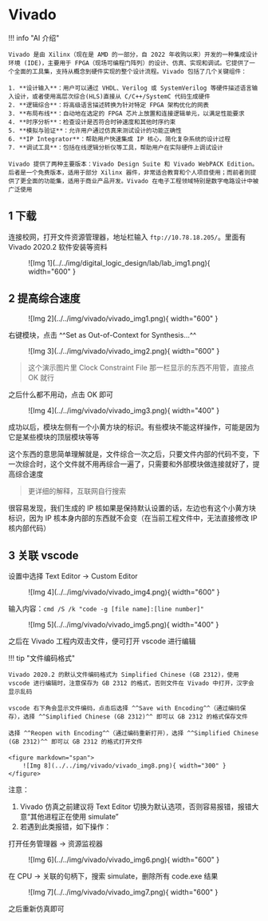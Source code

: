 # Vivado

!!! info "AI 介绍"

    Vivado 是由 Xilinx（现在是 AMD 的一部分，自 2022 年收购以来）开发的一种集成设计环境 (IDE)，主要用于 FPGA（现场可编程门阵列）的设计、仿真、实现和调试。它提供了一个全面的工具集，支持从概念到硬件实现的整个设计流程。Vivado 包括了几个关键组件：
    
    1. **设计输入**：用户可以通过 VHDL、Verilog 或 SystemVerilog 等硬件描述语言输入设计，或者使用高层次综合(HLS)直接从 C/C++/SystemC 代码生成硬件
    2. **逻辑综合**：将高级语言描述转换为针对特定 FPGA 架构优化的网表
    3. **布局布线**：自动地在选定的 FPGA 芯片上放置和连接逻辑单元，以满足性能要求
    4. **时序分析**：检查设计是否符合时钟速度和其他时序约束
    5. **模拟与验证**：允许用户通过仿真来测试设计的功能正确性
    6. **IP Integrator**：帮助用户快速集成 IP 核心，简化复杂系统的设计过程
    7. **调试工具**：包括在线逻辑分析仪等工具，帮助用户在实际硬件上调试设计
    
    Vivado 提供了两种主要版本：Vivado Design Suite 和 Vivado WebPACK Edition。后者是一个免费版本，适用于部分 Xilinx 器件，非常适合教育和个人项目使用；而前者则提供了更全面的功能集，适用于商业产品开发。Vivado 在电子工程领域特别是数字电路设计中被广泛使用

## 1 下载

连接校网，打开文件资源管理器，地址栏输入 `ftp://10.78.18.205/`。里面有 Vivado 2020.2 软件安装等资料

<figure markdown="span">
    ![Img 1](../../img/digital_logic_design/lab/lab_img1.png){ width="600" }
</figure>

## 2 提高综合速度

<figure markdown="span">
    ![Img 2](../../img/vivado/vivado_img1.png){ width="600" }
</figure>

右键模块，点击 ^^Set as Out-of-Context for Synthesis...^^

<figure markdown="span">
    ![Img 3](../../img/vivado/vivado_img2.png){ width="600" }
</figure>

> 这个演示图片里 Clock Constraint File 那一栏显示的东西不用管，直接点 OK 就行

之后什么都不用动，点击 OK 即可

<figure markdown="span">
    ![Img 4](../../img/vivado/vivado_img3.png){ width="400" }
</figure>

成功以后，模块左侧有一个小黄方块的标识。有些模块不能这样操作，可能是因为它是某些模块的顶层模块等等

这个东西的意思简单理解就是，文件综合一次之后，只要文件内部的代码不变，下一次综合时，这个文件就不用再综合一遍了，只需要和外部模块做连接就好了，提高综合速度

> 更详细的解释，互联网自行搜索

很容易发现，我们生成的 IP 核如果是保持默认设置的话，左边也有这个小黄方块标识，因为 IP 核本身内部的东西就不会变（在当前工程文件中，无法直接修改 IP 核内部代码）

## 3 关联 vscode

设置中选择 Text Editor -> Custom Editor

<figure markdown="span">
    ![Img 4](../../img/vivado/vivado_img4.png){ width="600" }
</figure>

输入内容：`cmd /S /k "code -g [file name]:[line number]"`

<figure markdown="span">
    ![Img 5](../../img/vivado/vivado_img5.png){ width="400" }
</figure>

之后在 Vivado 工程内双击文件，便可打开 vscode 进行编辑

!!! tip "文件编码格式"

    Vivado 2020.2 的默认文件编码格式为 Simplified Chinese (GB 2312)，使用 vscode 进行编辑时，注意保存为 GB 2312 的格式，否则文件在 Vivado 中打开，汉字会显示乱码

    vscode 右下角会显示文件编码，点击后选择 ^^Save with Encoding^^（通过编码保存），选择 ^^Simplified Chinese (GB 2312)^^ 即可以 GB 2312 的格式保存文件

    选择 ^^Reopen with Encoding^^（通过编码重新打开），选择 ^^Simplified Chinese (GB 2312)^^ 即可以 GB 2312 的格式打开文件

    <figure markdown="span">
        ![Img 8](../../img/vivado/vivado_img8.png){ width="300" }
    </figure>

注意：

1. Vivado 仿真之前建议将 Text Editor 切换为默认选项，否则容易报错，报错大意“其他进程正在使用 simulate”
2. 若遇到此类报错，如下操作：

打开任务管理器 -> 资源监视器

<figure markdown="span">
    ![Img 6](../../img/vivado/vivado_img6.png){ width="600" }
</figure>

在 CPU -> 关联的句柄下，搜索 simulate，删除所有 code.exe 结果

<figure markdown="span">
    ![Img 7](../../img/vivado/vivado_img7.png){ width="600" }
</figure>

之后重新仿真即可